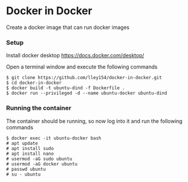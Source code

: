 # Docker in Docker
Create a docker image that can run docker images

### Setup
Install docker desktop https://docs.docker.com/desktop/ 

Open a terminal window and execute the following commands
```
$ git clone https://github.com/lley154/docker-in-docker.git
$ cd docker-in-docker
$ docker build -t ubuntu-dind -f Dockerfile .
$ docker run --privileged -d --name ubuntu-docker ubuntu-dind
```

### Running the container
The container should be running, so now log into it and run the following commands
```
$ docker exec -it ubuntu-docker bash
# apt update
# apt install sudo
# apt install nano    
# usermod -aG sudo ubuntu    
# usermod -aG docker ubuntu
# passwd ubuntu
# su - ubuntu
```


